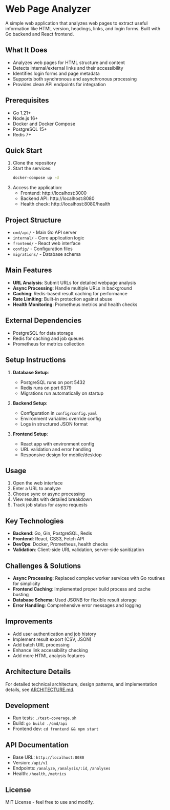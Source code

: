 # Web Page Analyzer

A simple web application that analyzes web pages to extract useful information like HTML version, headings, links, and login forms. Built with Go backend and React frontend.

## What It Does

- Analyzes web pages for HTML structure and content
- Detects internal/external links and their accessibility
- Identifies login forms and page metadata
- Supports both synchronous and asynchronous processing
- Provides clean API endpoints for integration

## Prerequisites

- Go 1.21+
- Node.js 16+
- Docker and Docker Compose
- PostgreSQL 15+
- Redis 7+

## Quick Start

1. Clone the repository
2. Start the services:
   ```bash
   docker-compose up -d
   ```
3. Access the application:
   - Frontend: http://localhost:3000
   - Backend API: http://localhost:8080
   - Health check: http://localhost:8080/health

## Project Structure

- `cmd/api/` - Main Go API server
- `internal/` - Core application logic
- `frontend/` - React web interface
- `config/` - Configuration files
- `migrations/` - Database schema

## Main Features

- **URL Analysis**: Submit URLs for detailed webpage analysis
- **Async Processing**: Handle multiple URLs in background
- **Caching**: Redis-based result caching for performance
- **Rate Limiting**: Built-in protection against abuse
- **Health Monitoring**: Prometheus metrics and health checks

## External Dependencies

- PostgreSQL for data storage
- Redis for caching and job queues
- Prometheus for metrics collection

## Setup Instructions

1. **Database Setup**:
   - PostgreSQL runs on port 5432
   - Redis runs on port 6379
   - Migrations run automatically on startup

2. **Backend Setup**:
   - Configuration in `config/config.yaml`
   - Environment variables override config
   - Logs in structured JSON format

3. **Frontend Setup**:
   - React app with environment config
   - URL validation and error handling
   - Responsive design for mobile/desktop

## Usage

1. Open the web interface
2. Enter a URL to analyze
3. Choose sync or async processing
4. View results with detailed breakdown
5. Track job status for async requests

## Key Technologies

- **Backend**: Go, Gin, PostgreSQL, Redis
- **Frontend**: React, CSS3, Fetch API
- **DevOps**: Docker, Prometheus, health checks
- **Validation**: Client-side URL validation, server-side sanitization

## Challenges & Solutions

- **Async Processing**: Replaced complex worker services with Go routines for simplicity
- **Frontend Caching**: Implemented proper build process and cache busting
- **Database Schema**: Used JSONB for flexible result storage
- **Error Handling**: Comprehensive error messages and logging

## Improvements

- Add user authentication and job history
- Implement result export (CSV, JSON)
- Add batch URL processing
- Enhance link accessibility checking
- Add more HTML analysis features

## Architecture Details

For detailed technical architecture, design patterns, and implementation details, see [ARCHITECTURE.md](./ARCHITECTURE.md).

## Development

- Run tests: `./test-coverage.sh`
- Build: `go build ./cmd/api`
- Frontend dev: `cd frontend && npm start`

## API Documentation

- Base URL: `http://localhost:8080`
- Version: `/api/v1`
- Endpoints: `/analyze`, `/analysis/:id`, `/analyses`
- Health: `/health`, `/metrics`

## License

MIT License - feel free to use and modify.
